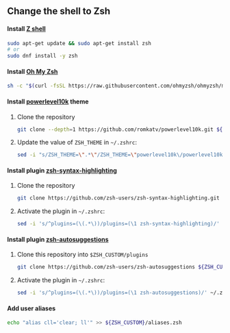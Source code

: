 ## Change the shell to Zsh

#### Install [Z shell](https://en.wikipedia.org/wiki/Z_shell)
```bash
sudo apt-get update && sudo apt-get install zsh
# or
sudo dnf install -y zsh
```
#### Install [Oh My Zsh](https://ohmyz.sh/)
```bash
sh -c "$(curl -fsSL https://raw.githubusercontent.com/ohmyzsh/ohmyzsh/master/tools/install.sh)"
```

#### Install [powerlevel10k](https://github.com/romkatv/powerlevel10k) theme
1. Clone the repository
    ```zsh
    git clone --depth=1 https://github.com/romkatv/powerlevel10k.git ${ZSH_CUSTOM:-$HOME/.oh-my-zsh/custom}/themes/powerlevel10k
    ```
2. Update the value of `ZSH_THEME` in `~/.zshrc`:
    ```zsh
    sed -i "s/ZSH_THEME=\".*\"/ZSH_THEME=\"powerlevel10k\/powerlevel10k\"/" ~/.zshrc
    ```
#### Install plugin [zsh-syntax-highlighting](https://github.com/zsh-users/zsh-syntax-highlighting/)
1. Clone the repository
    ```zsh
    git clone https://github.com/zsh-users/zsh-syntax-highlighting.git ${ZSH_CUSTOM:-~/.oh-my-zsh/custom}/plugins/zsh-syntax-highlighting
    ```
2. Activate the plugin in `~/.zshrc`:
    ```zsh
    sed -i 's/^plugins=(\(.*\))/plugins=(\1 zsh-syntax-highlighting)/' ~/.zshrc
    ```

#### Install plugin [zsh-autosuggestions](https://github.com/zsh-users/zsh-autosuggestions)
1. Clone this repository into `$ZSH_CUSTOM/plugins`
   ```zsh
   git clone https://github.com/zsh-users/zsh-autosuggestions ${ZSH_CUSTOM:-~/.oh-my-zsh/custom}/plugins/zsh-autosuggestions
   ```
2. Activate the plugin in `~/.zshrc`:
    ```zsh
    sed -i 's/^plugins=(\(.*\))/plugins=(\1 zsh-autosuggestions)/' ~/.zshrc
    ```

#### Add user aliases
```zsh
echo "alias cll='clear; ll'" >> ${ZSH_CUSTOM}/aliases.zsh
```

